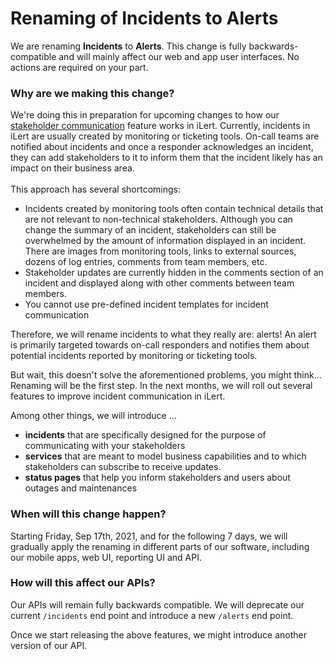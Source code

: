 # Renaming of Incidents to Alerts

We are renaming **Incidents** to **Alerts**. This change is fully backwards-compatible and will mainly affect our web and app user interfaces. No actions are required on your part.

### Why are we making this change?

We're doing this in preparation for upcoming changes to how our [stakeholder communication](../stakeholder-engagement.md) feature works in iLert. Currently, incidents in iLert are usually created by monitoring or ticketing tools.  On-call teams are notified about incidents and once a responder acknowledges an incident, they can add stakeholders to it to inform them that the incident likely has an impact on their business area. \
\
This approach has several shortcomings:

* Incidents created by monitoring tools often contain technical details that are not relevant to non-technical stakeholders. Although you can change the summary of an incident, stakeholders can still be overwhelmed by the amount of information displayed in an incident. There are images from monitoring tools, links to external sources, dozens of log entries, comments from team members, etc.
* Stakeholder updates are currently hidden in the comments section of an incident and displayed along with other comments between team members.
* You cannot use pre-defined incident templates for incident communication

Therefore, we will rename incidents to what they really are: alerts! An alert is primarily targeted towards on-call responders and notifies them about potential incidents reported by monitoring or ticketing tools. 

But wait, this doesn't solve the aforementioned problems, you might think... Renaming will be the first step. In the next months, we will roll out several features to improve incident communication in iLert. 

Among other things, we will introduce ...

* **incidents** that are specifically designed for the purpose of communicating with your stakeholders
* **services** that are meant to model business capabilities and to which stakeholders can subscribe to receive updates. 
* **status pages** that help you inform stakeholders and users about outages and maintenances

### When will this change happen?

Starting Friday, Sep 17th, 2021, and for the following 7 days, we will gradually apply the renaming in different parts of our software, including our mobile apps, web UI, reporting UI and API.

### How will this affect our APIs?

Our APIs will remain fully backwards compatible. We will deprecate our current `/incidents` end point and introduce a new `/alerts` end point.

Once we start releasing the above features, we might introduce another version of our API.

